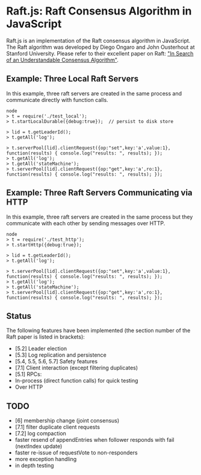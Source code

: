 # Raft.js: Raft Consensus Algorithm in JavaScript

Raft.js is an implementation of the Raft consensus algorithm in
JavaScript. The Raft algorithm was developed by Diego Ongaro and John
Ousterhout at Stanford University. Please refer to their excellent
paper on Raft: ["In Search of an Understandable Consensus
Algorithm"](https://ramcloud.stanford.edu/wiki/download/attachments/11370504/raft.pdf).


## Example: Three Local Raft Servers

In this example, three raft servers are created in the same process
and communicate directly with function calls.

    node
    > t = require('./test_local');
    > t.startLocalDurable({debug:true});  // persist to disk store

    > lid = t.getLeaderId();
    > t.getAll('log');

    > t.serverPool[lid].clientRequest({op:"set",key:'a',value:1}, function(results) { console.log("results: ", results); });
    > t.getAll('log');
    > t.getAll('stateMachine');
    > t.serverPool[lid].clientRequest({op:"get",key:'a',ro:1}, function(results) { console.log("results: ", results); });


## Example: Three Raft Servers Communicating via HTTP

In this example, three raft servers are created in the same process
but they communicate with each other by sending messages over HTTP.

    node
    > t = require('./test_http');
    > t.startHttp({debug:true});

    > lid = t.getLeaderId();
    > t.getAll('log');

    > t.serverPool[lid].clientRequest({op:"set",key:'a',value:1}, function(results) { console.log("results: ", results); });
    > t.getAll('log');
    > t.getAll('stateMachine');
    > t.serverPool[lid].clientRequest({op:"get",key:'a',ro:1}, function(results) { console.log("results: ", results); });

## Status

The following features have been implemented (the section number of
the Raft paper is listed in brackets):

* [5.2] Leader election
* [5.3] Log replication and persistence
* [5.4, 5.5, 5.6, 5.7] Safety features
* [7.1] Client interaction (except filtering duplicates)
* [5.1] RPCs:
 * In-process (direct function calls) for quick testing
 * Over HTTP

## TODO

* [6] membership change (joint consensus)
* [7.1] filter duplicate client requests
* [7.2] log compaction
* faster resend of appendEntries when follower responds with fail
  (nextIndex update)
* faster re-issue of requestVote to non-responders
* more exception handling
* in depth testing
